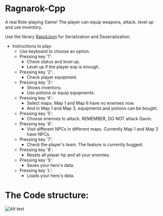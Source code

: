# Ragnarok-Cpp
A real Role-playing Game! The player can equip weapons, attack, level up and use inventory.

Use the library [RapidJson](https://github.com/Tencent/rapidjson) for Serialization and Deserialization.

* Instructions to play:
    * Use keyboard to choose an option.
    * Pressing key '1':
        * Check status and level up.
        * Level up if the player exp is enough.
    * Pressing key '2':
        * Check player equipment.
    * Pressing key '3':
        * Shows inventory.
        * Use potions or equip equipments.
    * Pressing key '4':
        * Select maps. Map 1 and Map 6 have no enemies now.
        * And in Map 1 and Map 3, equipments and potions can be bought.
    * Pressing key '5':
        * Choose enemies to attack. REMEMBER, DO NOT attack Gavin.
    * Pressing key '6':
        * Visit different NPCs in different maps. Currently Map 1 and Map 3 have NPCs.
    * Pressing key '7':
        * Check the player's team. The feature is currently bugged.
    * Pressing key '8':
        * Resets all player hp and all your enemies.
    * Pressing key 'S':
        * Saves your hero's data.
    * Pressing key 'L':
        * Loads your hero's data.


# The Code structure:
![Alt text](https://github.com/Jiachenggavin/Ragnarok-Structure_of_RPG/raw/master/Screenshots/uml1.png)
